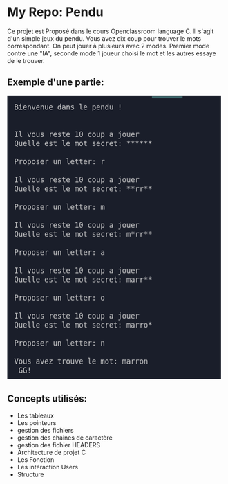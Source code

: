 # My Repo: Pendu

Ce projet est Proposé dans le cours Openclassroom language C. Il s'agit d'un simple jeux du pendu. Vous avez dix coup pour trouver le mots correspondant. On peut jouer à plusieurs avec 2 modes. Premier mode contre une "IA", seconde mode 1 joueur choisi le mot et les autres essaye de le trouver.

## Exemple d'une partie:

![ExempleGame](/tmp/ScreenGame.png)

## Concepts utilisés:

+ Les tableaux
+ Les pointeurs
+ gestion des fichiers
+ gestion des chaines de caractère
+ gestion des fichier HEADERS
+ Architecture de projet C
+ Les Fonction
+ Les intéraction Users
+ Structure 

